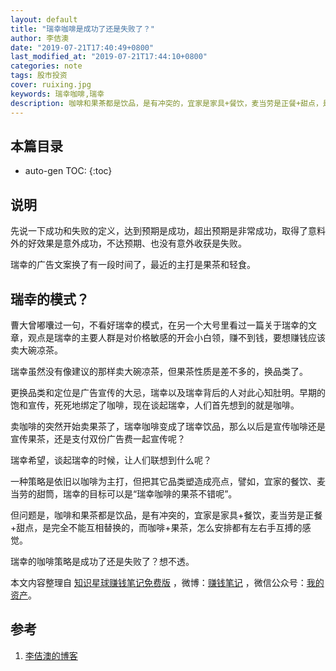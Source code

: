```yaml
---
layout: default
title: "瑞幸咖啡是成功了还是失败了？"
author: 李佶澳
date: "2019-07-21T17:40:49+0800"
last_modified_at: "2019-07-21T17:44:10+0800"
categories: note
tags: 股市投资
cover: ruixing.jpg
keywords: 瑞幸咖啡,瑞幸
description: 咖啡和果茶都是饮品，是有冲突的，宜家是家具+餐饮，麦当劳是正餐+甜点，是完全不能互相替换的，而咖啡+果茶，怎么都有左右手互搏的感觉
---
```


## 本篇目录

* auto-gen TOC:
{:toc}

## 说明

先说一下成功和失败的定义，达到预期是成功，超出预期是非常成功，取得了意料外的好效果是意外成功，不达预期、也没有意外收获是失败。

瑞幸的广告文案换了有一段时间了，最近的主打是果茶和轻食。

## 瑞幸的模式？

曹大曾嘟囔过一句，不看好瑞幸的模式，在另一个大号里看过一篇关于瑞幸的文章，观点是瑞幸的主要人群是对价格敏感的开会小白领，赚不到钱，要想赚钱应该卖大碗凉茶。

瑞幸虽然没有像建议的那样卖大碗凉茶，但果茶性质是差不多的，换品类了。

更换品类和定位是广告宣传的大忌，瑞幸以及瑞幸背后的人对此心知肚明。早期的饱和宣传，死死地绑定了咖啡，现在谈起瑞幸，人们首先想到的就是咖啡。

卖咖啡的突然开始卖果茶了，瑞幸咖啡变成了瑞幸饮品，那么以后是宣传咖啡还是宣传果茶，还是支付双份广告费一起宣传呢？

瑞幸希望，谈起瑞幸的时候，让人们联想到什么呢？

一种策略是依旧以咖啡为主打，但把其它品类塑造成亮点，譬如，宜家的餐饮、麦当劳的甜筒，瑞幸的目标可以是“瑞幸咖啡的果茶不错呢”。

但问题是，咖啡和果茶都是饮品，是有冲突的，宜家是家具+餐饮，麦当劳是正餐+甜点，是完全不能互相替换的，而咖啡+果茶，怎么安排都有左右手互搏的感觉。

瑞幸的咖啡策略是成功了还是失败了？想不透。

本文内容整理自 [知识星球赚钱笔记免费版](https://t.zsxq.com/YbYbAU3) ，微博：[赚钱笔记](https://weibo.com/6876203019/profile?rightmod=1&wvr=6&mod=personinfo&is_all=1) ，微信公众号：[我的资产](https://www.lijiaocn.com/img/invest.jpg)。

## 参考

1. [李佶澳的博客][1]

[1]: https://www.lijiaocn.com "李佶澳的博客"
